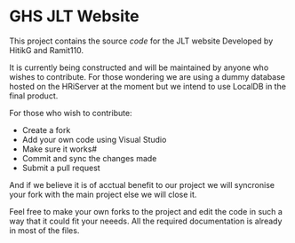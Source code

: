 # GHS JLT Website
This project contains the source *code* for the JLT website Developed by HitikG and Ramit110.

It is currently being constructed and will be maintained by anyone who wishes to contribute.
For those wondering we are using a dummy database hosted on the HRiServer at the moment but we intend to use LocalDB in the final product.

For those who wish to contribute:
* Create a fork
* Add your own code using Visual Studio
* Make sure it works#
* Commit and sync the changes made
* Submit a pull request

And if we believe it is of acctual benefit to our project we will syncronise your fork with the main project else we will close it.

Feel free to make your own forks to the project and edit the code in such a way that it could fit your neeeds. All the required documentation is already in most of the files.

